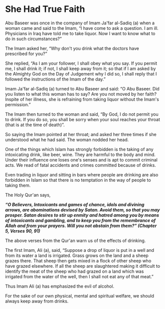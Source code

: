 She Had True Faith
==================

Abu Baseer was once in the company of Imam Ja'far al-Sadiq (a) when a
woman came and said to the Imam, “I have come to ask a question. I am
ill. Physicians in Iraq have told me to take liquor. Now I want to know
what to do in such circumstances?”

The Imam asked her, “Why don't you drink what the doctors have
prescribed for you?”

She replied, “As I am your follower, I shall obey what you say. If you
permit me, I shall drink it; if not, I shall keep away from it; so that
if I am asked by the Almighty God on the Day of Judgement why I did so,
I shall reply that I followed the instructions of the Imam of the day.”

Imam Ja'far al-Sadiq (a) turned to Abu Baseer and said: “O Abu Baseer.
Did you listen to what this woman has to say? Are you not moved by her
faith? Inspite of her illness, she is refraining from taking liquor
without the Imam's permission.”

The Imam then turned to the woman and said, “By God, I do not permit you
to drink. If you do so, you shall be sorry when your soul reaches your
throat (that is at the time of death)”.

So saying the Imam pointed at her throat; and asked her three times if
she understood what he had said. The woman nodded her head.

One of the things which Islam has strongly forbidden is the taking of
any intoxicating drink, like beer, wine. They are harmful to the body
and mind. Under their influence one loses one's senses and is apt to
commit criminal acts. We read of fatal accidents and crimes committed
because of drinks.

Even trading in liquor and sitting in bars where people are drinking are
also forbidden in Islam so that there is no temptation in the way of
people to taking them.

The Holy Qur'an says,

***“O Believers, Intoxicants and games of chance, idols and divining
arrows, are abominations devised by Satan. Avoid them, so that you may
prosper. Satan desires to stir up enmity and hatred among you by means
of intoxicants and gambling, and to keep you from the remembrance of
Allah and from your prayers. Will you not abstain from them?” (Chapter
5, Verses 90, 91)***

The above verses from the Qur'an warn us of the effects of drinking.

The first Imam, Ali (a), said, “Suppose a drop of liquor is put in a
well and from its water a land is irrigated. Grass grows on the land and
a sheep grazes there. That sheep then gets mixed in a flock of other
sheep who have grazed elsewhere. If all the sheep are slaughtered making
it difficult to identify the meat of the sheep who had grazed on a land
which was irrigated from the water of the well, then I shall not eat any
of that meat.”

Thus Imam Ali (a) has emphasized the evil of alcohol.

For the sake of our own physical, mental and spiritual welfare, we
should always keep away from drinks.


